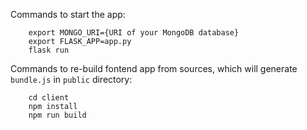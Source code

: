 Commands to start the app:
```
	export MONGO_URI={URI of your MongoDB database}
	export FLASK_APP=app.py
	flask run
```

Commands to re-build fontend app from sources, which will generate `bundle.js` in `public` directory:
```
	cd client
	npm install
	npm run build
```